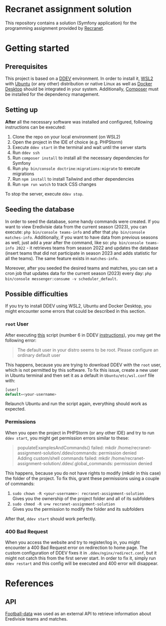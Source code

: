 # Recranet assignment solution
This repository contains a solution (Symfony application) for the programming assignment provided by [Recranet](https://recranet.com/en/).
# Getting started
## Prerequisites
This project is based on a [DDEV](https://ddev.readthedocs.io/en/stable/#__tabbed_1_1) environment. In order to install it, [WSL2](https://learn.microsoft.com/en-us/windows/wsl/install) with [Ubuntu](https://ubuntu.com/) (or any other) distribution or native Linux as well as [Docker Desktop](https://www.docker.com/products/docker-desktop/) should be integrated in your system. Additionally, [Composer](https://getcomposer.org/) must be installed for the dependency management.
## Setting up
__After__ all the necessary software was installed and configured, following instructions can be executed:
1. Clone the repo on your local environment (on WSL2)
2. Open the project in the IDE of choice (e.g. PHPStorm)
3. Execute `ddev start` in the terminal and wait until the server starts
4. Run `ddev ssh`
5. Run `composer install` to install all the necessary dependencies for Symfony
6. Run `php bin/console doctrine:migrations:migrate` to execute migrations
7. Run `npm install` to install Tailwind and other dependencies
8. Run `npm run watch` to track CSS changes

To stop the server, execute `ddev stop`.
## Seeding the database
In order to seed the database, some handy commands were created. If you want to view Eredivisie data from the current season (2023), you can execute: `php bin/console teams-info` and after that `php bin/console matches-info`. Additionally, if you want to have data from previous seasons as well, just add a year after the command, like so: `php bin/console teams-info 2022` - it retrieves teams from season 2022 and updates the database (insert teams that did not participate in season 2023 and adds statistic for all the teams).
The same feature exists in `matches-info`.

Moreover, after you seeded the desired teams and matches, you can set a cron job that updates data for the current season (2023) every day: `php bin/console messenger:consume -v scheduler_default`.
## Possible difficulties
If you try to install DDEV using WSL2, Ubuntu and Docker Desktop, you might encounter some errors that could be described in this section.
### __`root` User__  
After executing [this](https://raw.githubusercontent.com/ddev/ddev/master/scripts/install_ddev_wsl2_docker_desktop.ps1) script (number 6 in DDEV [instructions](https://ddev.readthedocs.io/en/stable/users/install/ddev-installation/#wsl2-docker-desktop-install-script)), you may get the following error:
> The default user in your distro seems to be root. Please configure an ordinary default user
    
This happens, because you are trying to download DDEV with the `root` user, which is not permitted by this software. To fix this issue, create a new user in Ubuntu terminal and then set it as a default in `Ubuntu/etc/wsl.conf` file with:
```php
[user]
default=<your-username>
```
Relaunch Ubuntu and run the script again, everything should work as expected.

### __Permissions__  
When you open the project in PHPStorm (or any other IDE) and try to run `ddev start`, you might get permission errors similar to these:
> populateExamplesAndCommands() failed: mkdir /home/recranet-assignment-solution/.ddev/commands: permission denied  
> Adding custom/shell commands failed: mkdir /home/recranet-assignment-solution/.ddev/.global_commands: permission denied
    
This happens, because you do not have rights to modify (mkdir in this case) the folder of the project. To fix this, grant these permissions using a couple of commands:  
1. `sudo chown -R <your-username>: recranet-assignment-solution`  
Gives you the ownership of the project folder and all of its subfolders
2. `sudo chmod -R u+w recranet-assignment-solution`  
Gives you the permission to modify the folder and its subfolders

After that, `ddev start` should work perfectly.

### __400 Bad Request__ 
When you access the website and try to register/log in, you might encounter a 400 Bad Request error on redirection to home page. The custom configuration of DDEV fixes it in `.ddev/nginx/redirect.conf`, but it might not catch this from the first server start. In order to fix it, simply run `ddev restart` and this config will be executed and 400 error will disappear.

# References
## API
[Football-data](https://www.football-data.org/) was used as an external API to retrieve information about Eredivisie teams and matches.